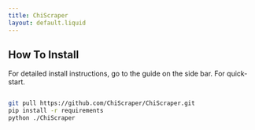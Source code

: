 ```yaml
---
title: ChiScraper
layout: default.liquid
---
```



## How To Install

For detailed install instructions, go to the guide on the side bar. For quick-start. 

```bash

git pull https://github.com/ChiScraper/ChiScraper.git
pip install -r requirements
python ./ChiScraper

```
